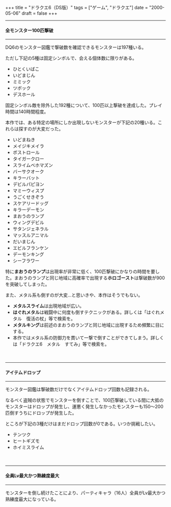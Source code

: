 +++
title = "ドラクエ6（DS版）"
tags = ["ゲーム", "ドラクエ"]
date = "2000-05-06"
draft = false
+++

***
#### 全モンスター100匹撃破
***

DQ6のモンスター図鑑で撃破数を確認できるモンスターは197種いる。

ただし下記の5種は固定シンボルで、会える個体数に限りがある。
* ひとくいばこ
* いどまじん
* ミミック
* ツボック
* デスホール

固定シンボル敵を除外した192種について、100匹以上撃破を達成した。プレイ時間は140時間程度。

本作では、ある特定の場所にしか出現しないモンスターが下記の20種いる。これらは探すのが大変だった。
* いどまねき
* メイジキメイラ
* ボストロール
* タイガークロー
* スライムベホマズン
* バーサクオーク
* キラーバット
* デビルパピヨン
* マミーウィスプ
* うごくせきぞう
* スケアリードッグ
* キラーデーモン
* まおうのランプ
* ウィングデビル
* サタンジェネラル
* マッスルアニマル
* だいまじん
* エビルフランケン
* デーモンキング
* シーフラワー

特に**まおうのランプ**は出現率が非常に低く、100匹撃破にかなりの時間を要した。まおうのランプと同じ地域に高確率で出現する**ホロゴースト**は撃破数が900を突破してしまった。

また、メタル系も倒すのが大変…と思いきや、本作はそうでもない。
* **メタルスライム**は出現地域が広い。
* **はぐれメタル**は戦闘中に何度も倒すテクニックがある。詳しくは「はぐれメタル　復活の杖」等で検索を。
* **メタルキング**は前述のまおうのランプと同じ地域に出現するため頻繁に目にする。
* 本作ではメタル系の防御力を貫いて一撃で倒すことができてしまう。詳しくは「ドラクエ6　メタル　すてみ」等で検索を。

　  

***
#### アイテムドロップ
***

モンスター図鑑は撃破数だけでなくアイテムドロップ回数も記録される。

なるべく盗賊の状態でモンスターを倒すことで、100匹撃破している間に大抵のモンスターはドロップが発生し、運悪く発生しなかったモンスターも150～200匹倒すうちにドロップが発生した。

ところが下記の3種だけはまだドロップ回数が0である。いつか挑戦したい。
* テンツク
* ヒートギズモ
* ホイミスライム

　  

***
#### 全員Lv最大かつ熟練度最大
***

モンスターを倒し続けたことにより、パーティキャラ（16人）全員がLv最大かつ熟練度最大になっている。




















